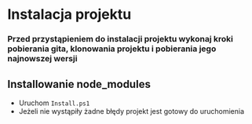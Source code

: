 # Instalacja projektu
### Przed przystąpieniem do instalacji projektu wykonaj kroki pobierania gita, klonowania projektu i pobierania jego najnowszej wersji

## Installowanie node_modules
- Uruchom ```Install.ps1```
- Jeżeli nie wystąpiły żadne błędy projekt jest gotowy do uruchomienia